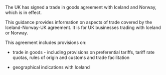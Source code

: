The UK has signed a trade in goods agreement with Iceland and Norway, which is in effect.

This guidance provides information on aspects of trade covered by the Iceland-Norway-UK agreement. It is for UK businesses trading with Iceland or Norway.

This agreement includes provisions on:

*   trade in goods - including provisions on preferential tariffs, tariff rate quotas, rules of origin and customs and trade facilitation
    
*   geographical indications with Iceland